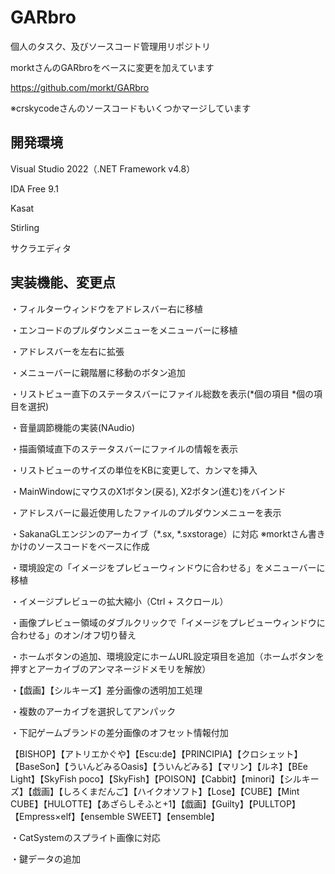 # GARbro

個人のタスク、及びソースコード管理用リポジトリ

morktさんのGARbroをベースに変更を加えています

https://github.com/morkt/GARbro

※crskycodeさんのソースコードもいくつかマージしています

開発環境
---------
Visual Studio 2022（.NET Framework v4.8）

IDA Free 9.1

Kasat

Stirling

サクラエディタ

実装機能、変更点
---------
・フィルターウィンドウをアドレスバー右に移植

・エンコードのプルダウンメニューをメニューバーに移植

・アドレスバーを左右に拡張

・メニューバーに親階層に移動のボタン追加

・リストビュー直下のステータスバーにファイル総数を表示(*個の項目 *個の項目を選択)

・音量調節機能の実装(NAudio)

・描画領域直下のステータスバーにファイルの情報を表示

・リストビューのサイズの単位をKBに変更して、カンマを挿入

・MainWindowにマウスのX1ボタン(戻る), X2ボタン(進む)をバインド

・アドレスバーに最近使用したファイルのプルダウンメニューを表示

・SakanaGLエンジンのアーカイブ（*.sx, *.sxstorage）に対応 ※morktさん書きかけのソースコードをベースに作成

・環境設定の「イメージをプレビューウィンドウに合わせる」をメニューバーに移植

・イメージプレビューの拡大縮小（Ctrl + スクロール）

・画像プレビュー領域のダブルクリックで「イメージをプレビューウィンドウに合わせる」のオン/オフ切り替え

・ホームボタンの追加、環境設定にホームURL設定項目を追加（ホームボタンを押すとアーカイブのアンマネージドメモリを解放）

・【戯画】【シルキーズ】差分画像の透明加工処理

・複数のアーカイブを選択してアンパック

・下記ゲームブランドの差分画像のオフセット情報付加

【BISHOP】【アトリエかぐや】【Escu:de】【PRINCIPIA】【クロシェット】【BaseSon】【ういんどみるOasis】【ういんどみる】【マリン】【ルネ】【BEe Light】【SkyFish poco】【SkyFish】【POISON】【Cabbit】【minori】【シルキーズ】【戯画】【しろくまだんご】【ハイクオソフト】【Lose】【CUBE】【Mint CUBE】【HULOTTE】【あざらしそふと+1】【戯画】【Guilty】【PULLTOP】【Empress×elf】【ensemble SWEET】【ensemble】

・CatSystemのスプライト画像に対応

・鍵データの追加
